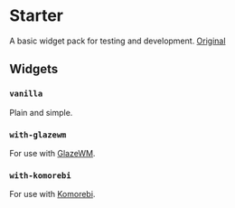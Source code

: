 # Starter

A basic widget pack for testing and development. [Original](https://github.com/glzr-io/zebar/tree/f1a32155a269adfa508455c989cdba4126178c74/resources/starter)

## Widgets

### `vanilla`

Plain and simple.

### `with-glazewm`

For use with [GlazeWM](https://github.com/glzr-io/glazewm).

### `with-komorebi`

For use with [Komorebi](https://github.com/LGUG2Z/komorebi).
